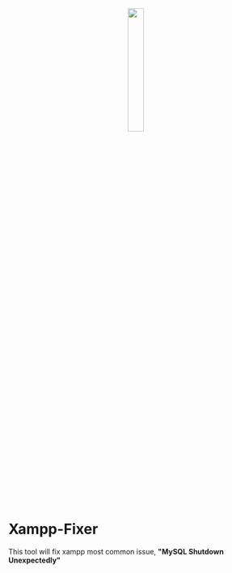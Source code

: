 <center><img src="https://cdn.discordapp.com/attachments/469034753752956928/954404363261059152/imageedit_1_6228704109-removebg-preview.png" width="25%"></center>

# Xampp-Fixer
This tool will fix xampp most common issue, <b>"MySQL Shutdown Unexpectedly"</b>
